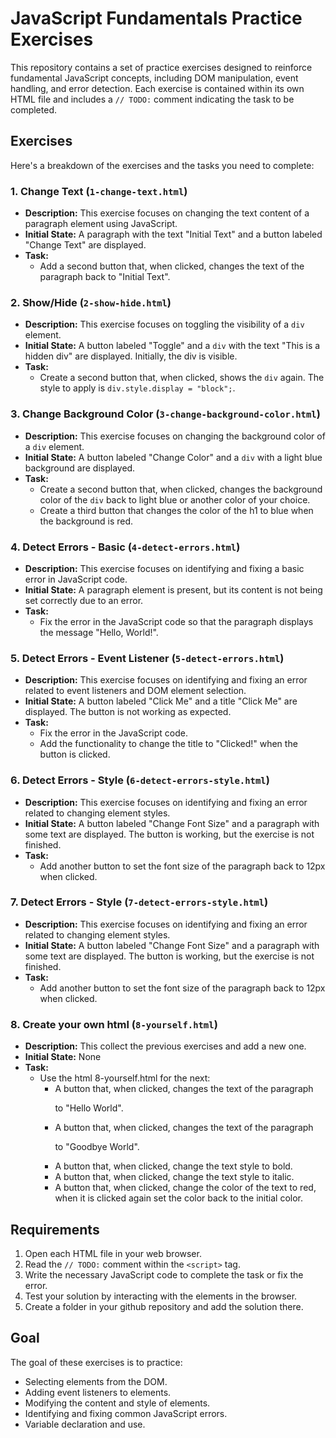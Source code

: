 # JavaScript Fundamentals Practice Exercises

This repository contains a set of practice exercises designed to reinforce fundamental JavaScript concepts, including DOM manipulation, event handling, and error detection. Each exercise is contained within its own HTML file and includes a `// TODO:` comment indicating the task to be completed.

## Exercises

Here's a breakdown of the exercises and the tasks you need to complete:

### 1. Change Text (`1-change-text.html`)

*   **Description:** This exercise focuses on changing the text content of a paragraph element using JavaScript.
*   **Initial State:** A paragraph with the text "Initial Text" and a button labeled "Change Text" are displayed.
*   **Task:**
    *   Add a second button that, when clicked, changes the text of the paragraph back to "Initial Text".

### 2. Show/Hide (`2-show-hide.html`)

*   **Description:** This exercise focuses on toggling the visibility of a `div` element.
*   **Initial State:** A button labeled "Toggle" and a `div` with the text "This is a hidden div" are displayed. Initially, the div is visible.
*   **Task:**
    *   Create a second button that, when clicked, shows the `div` again. The style to apply is `div.style.display = "block";`.

### 3. Change Background Color (`3-change-background-color.html`)

*   **Description:** This exercise focuses on changing the background color of a `div` element.
*   **Initial State:** A button labeled "Change Color" and a `div` with a light blue background are displayed.
*   **Task:**
    *   Create a second button that, when clicked, changes the background color of the `div` back to light blue or another color of your choice.
    *   Create a third button that changes the color of the h1 to blue when the background is red.

### 4. Detect Errors - Basic (`4-detect-errors.html`)

*   **Description:** This exercise focuses on identifying and fixing a basic error in JavaScript code.
*   **Initial State:** A paragraph element is present, but its content is not being set correctly due to an error.
*   **Task:**
    *   Fix the error in the JavaScript code so that the paragraph displays the message "Hello, World!".

### 5. Detect Errors - Event Listener (`5-detect-errors.html`)

*   **Description:** This exercise focuses on identifying and fixing an error related to event listeners and DOM element selection.
*   **Initial State:** A button labeled "Click Me" and a title "Click Me" are displayed. The button is not working as expected.
*   **Task:**
    *   Fix the error in the JavaScript code.
    *   Add the functionality to change the title to "Clicked!" when the button is clicked.

### 6. Detect Errors - Style (`6-detect-errors-style.html`)

*   **Description:** This exercise focuses on identifying and fixing an error related to changing element styles.
*   **Initial State:** A button labeled "Change Font Size" and a paragraph with some text are displayed. The button is working, but the exercise is not finished.
*   **Task:**
    *   Add another button to set the font size of the paragraph back to 12px when clicked.

### 7. Detect Errors - Style (`7-detect-errors-style.html`)

*   **Description:** This exercise focuses on identifying and fixing an error related to changing element styles.
*   **Initial State:** A button labeled "Change Font Size" and a paragraph with some text are displayed. The button is working, but the exercise is not finished.
*   **Task:**
    *   Add another button to set the font size of the paragraph back to 12px when clicked.


### 8. Create your own html (`8-yourself.html`)

*   **Description:** This collect the previous exercises and add a new one.
*   **Initial State:** None
*   **Task:**
    *   Use the html 8-yourself.html for the next:
        *   A button that, when clicked, changes the text of the paragraph <p> to "Hello World".
        *   A button that, when clicked, changes the text of the paragraph <p> to "Goodbye World".
        *   A button that, when clicked, change the text style to bold.
        *   A button that, when clicked, change the text style to italic.
        *   A button that, when clicked, change the color of the text to red, when it is clicked again set the color back to the initial color.

## Requirements

1.  Open each HTML file in your web browser.
2.  Read the `// TODO:` comment within the `<script>` tag.
3.  Write the necessary JavaScript code to complete the task or fix the error.
4.  Test your solution by interacting with the elements in the browser.
5.  Create a folder in your github repository and add the solution there.

## Goal

The goal of these exercises is to practice:

*   Selecting elements from the DOM.
*   Adding event listeners to elements.
*   Modifying the content and style of elements.
*   Identifying and fixing common JavaScript errors.
*   Variable declaration and use.


